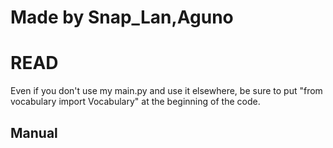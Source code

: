 # Made by Snap_Lan,Aguno
# READ
Even if you don't use my main.py and use it elsewhere, be sure to put "from vocabulary import Vocabulary" at the beginning of the code.
## Manual

